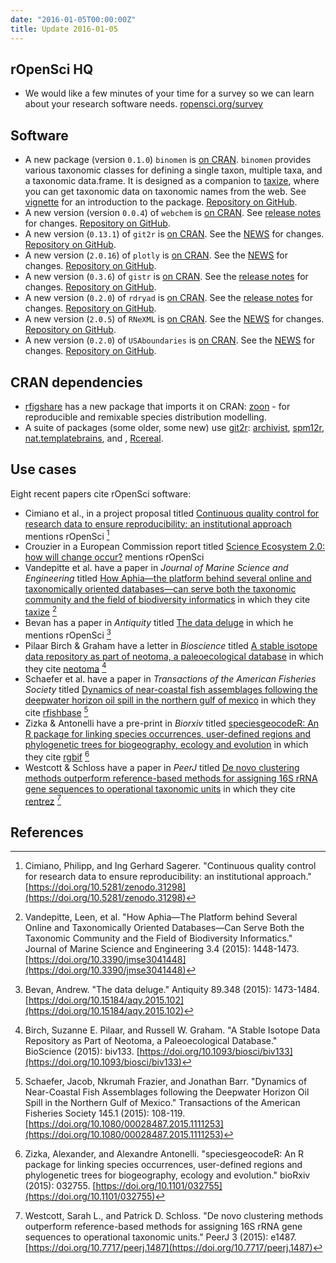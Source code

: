 ```yaml
---
date: "2016-01-05T00:00:00Z"
title: Update 2016-01-05
---
```


## rOpenSci HQ

* We would like a few minutes of your time for a survey so we can learn about your research software needs. [ropensci.org/survey](https://ropensci.org/survey/)

## Software

* A new package (version `0.1.0`) `binomen` is [on CRAN](http://cran.rstudio.com/web/packages/binomen). `binomen` provides various taxonomic classes for defining a single taxon, multiple taxa, and a taxonomic data.frame. It is designed as a companion to [taxize][taxize], where you can get taxonomic data on taxonomic names from the web. See [vignette](https://cran.rstudio.com/web/packages/binomen/vignettes/binomen_vignette.html) for an introduction to the package. [Repository on GitHub][binomen].
* A new version (version `0.0.4`) of `webchem` is [on CRAN](https://cran.rstudio.com/web/packages/webchem/). See [release notes](https://github.com/ropensci/webchem/releases/tag/v0.0.4) for changes. [Repository on GitHub][webchem].
* A new version (`0.13.1`) of `git2r` is [on CRAN](http://cran.rstudio.com/web/packages/git2r). See the [NEWS](https://github.com/ropensci/git2r/blob/master/NEWS#L1-L18) for changes. [Repository on GitHub][git2r].
* A new version (`2.0.16`) of `plotly` is [on CRAN][plotlycran]. See the [NEWS](https://github.com/ropensci/plotly/blob/master/NEWS) for changes. [Repository on GitHub][plotly].
* A new version (`0.3.6`) of `gistr` is [on CRAN](http://cran.rstudio.com/web/packages/gistr). See the [release notes](https://github.com/ropensci/gistr/releases/tag/v0.3.6) for changes. [Repository on GitHub][gistr].
* A new version (`0.2.0`) of `rdryad` is [on CRAN](http://cran.rstudio.com/web/packages/rdryad). See the [release notes](https://github.com/ropensci/rdryad/releases/tag/v0.2.0) for changes. [Repository on GitHub][rdryad].
* A new version (`2.0.5`) of `RNeXML` is [on CRAN](http://cran.rstudio.com/web/packages/RNeXML). See the [NEWS](https://github.com/ropensci/RNeXML/blob/master/NEWS#L30-L40) for changes. [Repository on GitHub][rnexml].
* A new version (`0.2.0`) of `USAboundaries` is [on CRAN](https://cran.rstudio.com/web/packages/USAboundaries/). See the [NEWS](https://github.com/ropensci/USAboundaries/blob/master/NEWS#L1-L5) for changes. [Repository on GitHub][usaboundaries].

## CRAN dependencies

* [rfigshare][rfigshare] has a new package that imports it on CRAN: [zoon][zoon] - for reproducible and remixable species distribution modelling.
* A suite of packages (some older, some new) use [git2r][git2r]: [archivist](https://cran.rstudio.com/web/packages/archivist/index.html), [spm12r](https://cran.rstudio.com/web/packages/spm12r/index.html), [nat.templatebrains](https://cran.rstudio.com/web/packages/nat.templatebrains/index.html), and , [Rcereal](https://cran.rstudio.com/web/packages/Rcereal/index.html).

## Use cases

Eight recent papers cite rOpenSci software:

* Cimiano et al., in a project proposal titled [Continuous quality control for research data to ensure reproducibility: an institutional approach][cimiano] mentions rOpenSci [^1]
* Crouzier in a European Commission report titled [Science Ecosystem 2.0: how will change occur?][crouzier] mentions rOpenSci
* Vandepitte et al. have a paper in _Journal of Marine Science and Engineering_ titled [How Aphia—the platform behind several online and taxonomically oriented databases—can serve both the taxonomic community and the field of biodiversity informatics][vandepitte] in which they cite [taxize][taxize] [^2]
* Bevan has a paper in _Antiquity_ titled [The data deluge][vandepitte] in which he mentions rOpenSci [^3]
* Pilaar Birch & Graham have a letter in _Bioscience_ titled [A stable isotope data repository as part of neotoma, a paleoecological database][birch] in which they cite [neotoma][neotoma] [^4]
* Schaefer et al. have a paper in _Transactions of the American Fisheries Society_ titled [Dynamics of near-coastal fish assemblages following the deepwater horizon oil spill in the northern gulf of mexico][schaefer] in which they cite [rfishbase][rfishbase] [^5]
* Zizka & Antonelli have a pre-print in _Biorxiv_ titled [speciesgeocodeR: An R package for linking species occurrences, user-defined regions and phylogenetic trees for biogeography, ecology and evolution][zizka] in which they cite [rgbif][rgbif] [^6]
* Westcott & Schloss have a paper in _PeerJ_ titled [De novo clustering methods outperform reference-based methods for assigning 16S rRNA gene sequences to operational taxonomic units][westcott] in which they cite [rentrez][rentrez] [^7]

[binomen]: https://github.com/ropensci/binomen
[taxize]: https://github.com/ropensci/taxize
[webchem]: https://github.com/ropensci/webchem
[plotlycran]: https://cran.rstudio.com/web/packages/plotly/
[plotly]: https://github.com/ropensci/plotly
[git2r]: https://github.com/ropensci/git2r
[gistr]: https://github.com/ropensci/gistr
[rnexml]: https://github.com/ropensci/RNeXML
[usaboundaries]: https://github.com/ropensci/USAboundaries
[neotoma]: https://github.com/ropensci/neotoma
[rgbif]: https://github.com/ropensci/rgbif
[rentrez]: https://github.com/ropensci/rentrez
[rfigshare]: https://github.com/ropensci/rfigshare
[zoon]: https://github.com/zoonproject/zoon
[rdryad]: https://github.com/ropensci/rdryad
[rfishbase]: https://github.com/ropensci/rfishbase

[cimiano]: https://zenodo.org/record/31298
[crouzier]: https://zenodo.org/record/33044
[vandepitte]: http://www.mdpi.com/2077-1312/3/4/1448/htm
[birch]: https://bioscience.oxfordjournals.org/content/early/2015/09/16/biosci.biv133.extract
[schaefer]: http://www.tandfonline.com/doi/abs/10.1080/00028487.2015.1111253
[zizka]: http://biorxiv.org/content/early/2015/11/24/032755.abstract
[westcott]: https://peerj.com/articles/1487/

## References

[^1]: Cimiano, Philipp, and Ing Gerhard Sagerer. "Continuous quality control for research data to ensure reproducibility: an institutional approach." [https://doi.org/10.5281/zenodo.31298](https://doi.org/10.5281/zenodo.31298)
[^2]: Vandepitte, Leen, et al. "How Aphia—The Platform behind Several Online and Taxonomically Oriented Databases—Can Serve Both the Taxonomic Community and the Field of Biodiversity Informatics." Journal of Marine Science and Engineering 3.4 (2015): 1448-1473. [https://doi.org/10.3390/jmse3041448](https://doi.org/10.3390/jmse3041448)
[^3]: Bevan, Andrew. "The data deluge." Antiquity 89.348 (2015): 1473-1484. [https://doi.org/10.15184/aqy.2015.102](https://doi.org/10.15184/aqy.2015.102)
[^4]: Birch, Suzanne E. Pilaar, and Russell W. Graham. "A Stable Isotope Data Repository as Part of Neotoma, a Paleoecological Database." BioScience (2015): biv133. [https://doi.org/10.1093/biosci/biv133](https://doi.org/10.1093/biosci/biv133)
[^5]: Schaefer, Jacob, Nkrumah Frazier, and Jonathan Barr. "Dynamics of Near-Coastal Fish Assemblages following the Deepwater Horizon Oil Spill in the Northern Gulf of Mexico." Transactions of the American Fisheries Society 145.1 (2015): 108-119. [https://doi.org/10.1080/00028487.2015.1111253](https://doi.org/10.1080/00028487.2015.1111253)
[^6]: Zizka, Alexander, and Alexandre Antonelli. "speciesgeocodeR: An R package for linking species occurrences, user-defined regions and phylogenetic trees for biogeography, ecology and evolution." bioRxiv (2015): 032755. [https://doi.org/10.1101/032755](https://doi.org/10.1101/032755)
[^7]: Westcott, Sarah L., and Patrick D. Schloss. "De novo clustering methods outperform reference-based methods for assigning 16S rRNA gene sequences to operational taxonomic units." PeerJ 3 (2015): e1487. [https://doi.org/10.7717/peerj.1487](https://doi.org/10.7717/peerj.1487)
